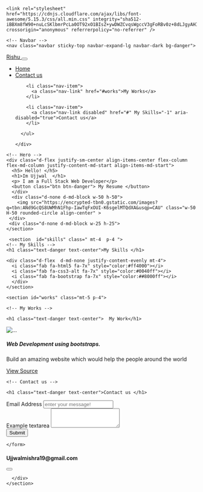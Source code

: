 <!DOCTYPE html>
<html>
  <head>
    <meta charset="utf-8">
    <meta name="viewport" content="width=device-width">
    <title>repl.it</title>
    <link href="https://cdn.jsdelivr.net/npm/bootstrap@5.0.1/dist/css/bootstrap.min.css" rel="stylesheet" integrity="sha384-+0n0xVW2eSR5OomGNYDnhzAbDsOXxcvSN1TPprVMTNDbiYZCxYbOOl7+AMvyTG2x" crossorigin="anonymous">
    <link href="style.css" rel="stylesheet" type="text/css" />

    <link rel="stylesheet" href="https://cdnjs.cloudflare.com/ajax/libs/font-awesome/5.15.3/css/all.min.css" integrity="sha512-iBBXm8fW90+nuLcSKlbmrPcLa0OT92xO1BIsZ+ywDWZCvqsWgccV3gFoRBv0z+8dLJgyAHIhR35VZc2oM/gI1w==" crossorigin="anonymous" referrerpolicy="no-referrer" />


  </head>
  <body>

    <!-- Navbar -->
    <nav class="navbar sticky-top navbar-expand-lg navbar-dark bg-danger">
  <div class="container-fluid">
    <a class="navbar-brand text" href="#">Rishu </a>
    <button class="navbar-toggler" type="button" data-bs-toggle="collapse" data-bs-target="#navbarSupportedContent" aria-controls="navbarSupportedContent" aria-expanded="false" aria-label="Toggle navigation">
      <span class="navbar-toggler-icon"></span>
    </button>
    <div class="collapse navbar-collapse" id="navbarSupportedContent">
      <ul class="navbar-nav me-auto mb-2 mb-lg-0">
        <li class="nav-item">
          <a class="nav-link active " aria-current="page" href="#">Home</a>
        </li>
        <li class="nav-item">
          <a class="nav-link" href="#contact">Contact us</a>
        </li>

        <li class="nav-item">
          <a class="nav-link" href="#works">My Works</a>
        </li>
        
        <li class="nav-item">
          <a class="nav-link disabled" href="#" My Skills="-1" aria-disabled="true">Contact us</a>
        </li>

      </ul>
     
    </div>
  </div>
</nav>
<main class="container mt-3">
  <section id="hero" class="d-flex justify-content-sm-center d-flex justify-sm-content-md-evenly align-items-center flex-column-reverse gap-3   flex-md-row">

    <!-- Hero -->
    <div class="d-flex justify-sm-center align-items-center flex-column flex-md-column justify-content-md-start align-items-md-start">
      <h5> Hello! </h5>
      <h1>Im Ujjwal  </h1>
      <p> I am a Full Stack Web Developer</p>
      <button class="btn btn-danger"> My Resume </button>
      </div>
      <div class="d-none d-md-block w-50 h-50">
        <img src="https://encrypted-tbn0.gstatic.com/images?q=tbn:ANd9GcQS8UWMhN1Fhp-IawTqFxOUI-K6sgelMTQdXA&usqp=CAU" class="w-50 H-50 rounded-circle align-center" >
     </div>
     <div class="d-none d-md-block w-25 h-25">
    </section>

     <section  id="skills" class=" mt-4  p-4 ">
    <!-- My Skills -->
    <h1 class="text-danger text-center">My Skills </h1>

    <div class="d-flex  d-md-none justify-content-evenly mt-4">
      <i class="fab fa-html5 fa-7x" style="color:#ff4000"></i>
      <i class="fab fa-css3-alt fa-7x" style="color:#0040ff"></i>
      <i class="fab fa-bootstrap fa-7x" style="color:##8000ff"></i>
      </div>
    </section>

    <section id="works" class="mt-5 p-4">

    <!-- My Works -->
    
    <h1 class="text-danger text-center">  My Work</h1>
<div class="d-flex flex-column flex-md-row justify-content-md-evenly">
  <div class="card mt-3 mb-3">
  <img src="https://images.unsplash.com/photo-1531297484001-80022131f5a1?ixid=MnwxMjA3fDB8MHxzZWFyY2h8MTZ8fHRlY2hub2xvZ3l8ZW58MHwwfDB8fA%3D%3D&ixlib=rb-1.2.1&auto=format&fit=crop&w=500&q=60" class="card-img-top" alt="...">
  <div class="card-body">
    <h5 class="card-title">Web Development using bootstraps.</h5>
    <p class="card-text">Build an amazing website which would help the people around the world</p>
    <a href="#" class="btn btn-dark">View Source <i class="fab fa-github-square"></i></a>
  </div>
</div>
    </section>

     
<section id="contact" class="mt-4 py-4">

    <!-- Contact us -->

    <h1 class="text-danger text-center">Contact us </h1>
<div class="row">
  <div class="col-sm col-md-8">
    <form>
      <div class="mb-3">
  <label for="exampleFormControlInput1" class="form-label">Email Address</label>
  <input type="email" required class="form-control" id="exampleFormControlInput1" placeholder="enter your message!">
</div>
<div class="mb-3">
  <label for="exampleFormControlTextarea1" class="form-label">Example textarea</label>
  <textarea class="form-control" id="exampleFormControlTextarea1" required rows="3"></textarea>
</div>
<button type="submit" class="btn btn-primary">
  Submit
  </button>

    </form>
  </div>
  <div class=" col-sm col-md-4">
    <div class="mt-3">
<h4> <i class="fas fa-at"></i> Ujjwalmishra19@gmail.com </h4>
<button type="button" class="btn btn-link"></button>

<a href="https://github.com/intel/haxm"><i class="fab fa-github-square"></i></a>

      </div>
    </section>
</div>
</main>
    <script src="https://cdn.jsdelivr.net/npm/bootstrap@5.0.1/dist/js/bootstrap.bundle.min.js" integrity="sha384-gtEjrD/SeCtmISkJkNUaaKMoLD0//ElJ19smozuHV6z3Iehds+3Ulb9Bn9Plx0x4" crossorigin="anonymous"></script>
    </body>
  
</html>
